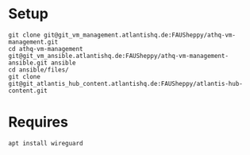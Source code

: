 # Setup

    git clone git@git_vm_management.atlantishq.de:FAUSheppy/athq-vm-management.git
    cd athq-vm-management
    git@git_vm_ansible.atlantishq.de:FAUSheppy/athq-vm-management-ansible.git ansible
    cd ansible/files/
    git clone git@git_atlantis_hub_content.atlantishq.de:FAUSheppy/atlantis-hub-content.git

# Requires

    apt install wireguard
